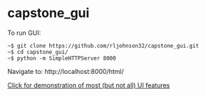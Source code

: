 # capstone_gui

To run GUI:
```console
~$ git clone https://github.com/rljohnson32/capstone_gui.git
~$ cd capstone_gui/
~$ python -m SimpleHTTPServer 8000
```
Navigate to: http://localhost:8000/html/

[Click for demonstration of most (but not all) UI features](https://youtu.be/SqyiMIFBvYQ?list=FLDefQVikphGUBVoOqKgrO7g&t=296)
